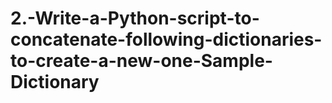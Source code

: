 # 2.-Write-a-Python-script-to-concatenate-following-dictionaries-to-create-a-new-one-Sample-Dictionary